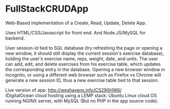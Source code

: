 # FullStackCRUDApp
Web-Based implementation of a Create, Read, Update, Delete App.

Uses HTML/CSS/Javascript for front end.
And Node.JS/MySQL for backend.

User session-id tied to SQL database (try refreshing the page or opening a new window, it should still display the current session's exercise database), holding the user's exercise name, reps, weight, date, and units. The user can add, edit, and delete exercises from his exercise table, which updates the corresponding entry in the database. Opening a new browser window in incognito, or using a different web browser such as Firefox vs Chrome will generate a new session ID, thus a new exercise table tied to that session.

Live version of app: <a href="http://weshavens.info/CS290HW6/" target="_new1">http://weshavens.info/CS290HW6/</a>
<br>
(DigitalOcean cloud hosting using a LEMP stack: Ubuntu Linux cloud OS running NGINX server, with MySQL (But no PHP in the app source code).
